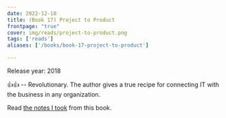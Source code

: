 ```yaml
---
date: 2022-12-18
title: (Book 17) Project to Product
frontpage: "true"
cover: img/reads/project-to-product.png
tags: ['reads']
aliases: ['/books/book-17-project-to-product']

---
```


Release year: 2018

👍👍 -- Revolutionary. The author gives a true recipe for connecting IT with the business in any organization.

Read [the notes I took](https://drive.google.com/file/d/1t2FZ9nVzuOirlD82irN6lPTyeEwc79PP/view?usp=drive_link) from this book.
